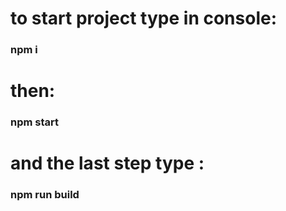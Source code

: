 # to start project type in console:
### npm i
# then:
### npm start
# and the last step type :
### npm run build
